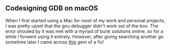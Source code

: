 Codesigning GDB on macOS
------------------------

When I first started using a Mac for most of my work and personal projects, I was pretty upset that the gnu debugger didn't work out of the box. The error shouted by it was met with a myriad of bunk solutions online, so for a while I forwent using it entirely. However, after giving searching another go sometime later I came across [this](https://medium.com/@royalstream/how-to-install-and-codesign-gdb-on-os-x-el-capitan-aab3d1172e95#.an60n6jce) gem of a fix!
